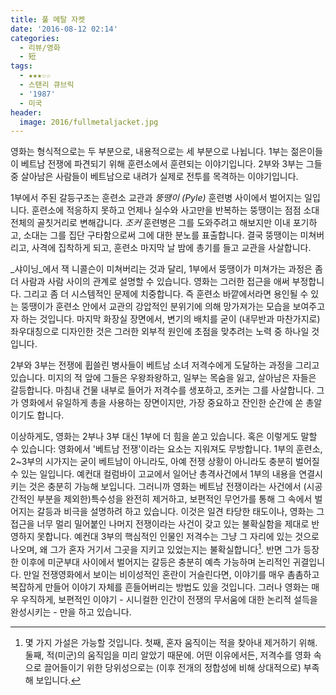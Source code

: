 ```yaml
---
title: 풀 메탈 자켓
date: '2016-08-12 02:14'
categories:
  - 리뷰/영화
  - 短
tags:
  - ★★★☆☆
  - 스탠리 큐브릭
  - '1987'
  - 미국
header:
  image: 2016/fullmetaljacket.jpg
---
```


영화는 형식적으로는 두 부분으로, 내용적으로는 세 부분으로 나뉩니다. 1부는 젊은이들이 베트남 전쟁에 파견되기 위해 훈련소에서 훈련되는 이야기입니다. 2부와 3부는 그들 중 살아남은 사람들이 베트남으로 내려가 실제로 전투를 목격하는 이야기입니다.

1부에서 주된 갈등구조는 훈련소 교관과 _뚱땡이 (Pyle)_ 훈련병 사이에서 벌어지는 일입니다. 훈련소에 적응하지 못하고 언제나 실수와 사고만을 반복하는 뚱땡이는 점점 소대 전체의 골칫거리로 변해갑니다. _조커_ 훈련병은 그를 도와주려고 해보지만 이내 포기하고, 소대는 그를 집단 구타함으로써 그에 대한 분노를 표출합니다. 결국 뚱땡이는 미쳐버리고, 사격에 집착하게 되고, 훈련소 마지막 날 밤에 총기를 들고 교관을 사살합니다.

_샤이닝_에서 잭 니콜슨이 미쳐버리는 것과 달리, 1부에서 뚱땡이가 미쳐가는 과정은 좀 더 사람과 사람 사이의 관계로 설명할 수 있습니다. 영화는 그러한 접근을 애써 부정합니다. 그리고 좀 더 시스템적인 문제에 치중합니다. 즉 훈련소 바깥에서라면 용인될 수 있는 뚱땡이가 훈련소 안에서 교관의 강압적인 분위기에 의해 망가져가는 모습을 보여주고자 하는 것입니다. 마지막 화장실 장면에서, 변기의 배치를 굳이 (내무반과 마찬가지로) 좌우대칭으로 디자인한 것은 그러한 외부적 원인에 초점을 맞추려는 노력 중 하나일 것입니다.

2부와 3부는 전쟁에 휩쓸린 병사들이 베트남 소녀 저격수에게 도달하는 과정을 그리고 있습니다. 미지의 적 앞에 그들은 우왕좌왕하고, 일부는 목숨을 잃고, 살아남은 자들은 갈등합니다. 마침내 건물 내부로 들어가 저격수를 생포하고, 조커는 그를 사살합니다. 그가 영화에서 유일하게 총을 사용하는 장면이지만, 가장 중요하고 잔인한 순간에 쏜 총알이기도 합니다.

이상하게도, 영화는 2부나 3부 대신 1부에 더 힘을 쏟고 있습니다. 혹은 이렇게도 말할 수 있습니다: 영화에서 '베트남 전쟁'이라는 요소는 지워져도 무방합니다. 1부의 훈련소, 2~3부의 시가지는 굳이 베트남이 아니라도, 아예 전쟁 상황이 아니라도 충분히 벌어질 수 있는 일입니다. 예컨대 컬럼바이 고교에서 일어난 총격사건에서 1부의 내용을 연결시키는 것은 충분히 가능해 보입니다. 그러니까 영화는 베트남 전쟁이라는 사건에서 (시공간적인 부분을 제외한)특수성을 완전히 제거하고, 보편적인 무언가를 통해 그 속에서 벌어지는 갈등과 비극을 설명하려 하고 있습니다. 이것은 일견 타당한 태도이나, 영화는 그 접근을 너무 멀리 밀어붙인 나머지 전쟁이라는 사건이 갖고 있는 불확실함을 제대로 반영하지 못합니다. 예컨대 3부의 핵심적인 인물인 저격수는 그냥 그 자리에 있는 것으로 나오며, 왜 그가 혼자 거기서 그곳을 지키고 있었는지는 불확실합니다[^1]. 반면 그가 등장한 이후에 미군부대 사이에서 벌어지는 갈등은 충분히 예측 가능하며 논리적인 귀결입니다. 만일 전쟁영화에서 보이는 비이성적인 혼란이 거슬린다면, 이야기를 매우 촘촘하고 복잡하게 만들어 이야기 자체를 흔들어버리는 방법도 있을 것입니다. 그러나 영화는 매우 우직하게, 보편적인 이야기 - 시니컬한 인간이 전쟁의 무서움에 대한 논리적 설득을 완성시키는 - 만을 하고 있습니다.

[^1]: 몇 가지 가설은 가능할 것입니다. 첫째, 혼자 움직이는 적을 찾아내 제거하기 위해. 둘째, 적(미군)의 움직임을 미리 알았기 때문에. 어떤 이유에서든, 저격수를 영화 속으로 끌어들이기 위한 당위성으로는 (이후 전개의 정합성에 비해 상대적으로) 부족해 보입니다.
